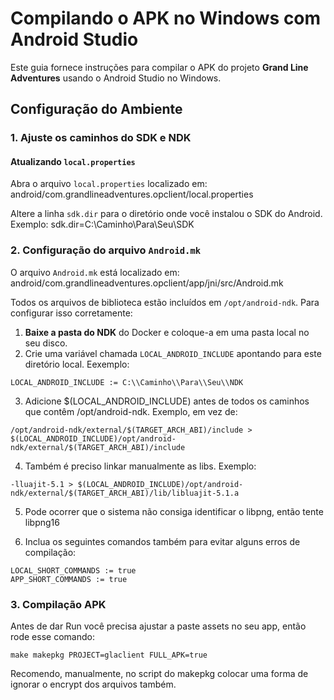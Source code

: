 # Compilando o APK no Windows com Android Studio

Este guia fornece instruções para compilar o APK do projeto **Grand Line Adventures** usando o Android Studio no Windows.

## Configuração do Ambiente

### 1. Ajuste os caminhos do SDK e NDK

#### Atualizando `local.properties`

Abra o arquivo `local.properties` localizado em: android/com.grandlineadventures.opclient/local.properties

Altere a linha `sdk.dir` para o diretório onde você instalou o SDK do Android. Exemplo: sdk.dir=C:\Caminho\Para\Seu\SDK

### 2. Configuração do arquivo `Android.mk`

O arquivo `Android.mk` está localizado em: android/com.grandlineadventures.opclient/app/jni/src/Android.mk

Todos os arquivos de biblioteca estão incluídos em `/opt/android-ndk`. Para configurar isso corretamente:

1. **Baixe a pasta do NDK** do Docker e coloque-a em uma pasta local no seu disco.
2. Crie uma variável chamada `LOCAL_ANDROID_INCLUDE` apontando para este diretório local. Eexemplo:
  ```
  LOCAL_ANDROID_INCLUDE := C:\\Caminho\\Para\\Seu\\NDK
  ```
3. Adicione $(LOCAL_ANDROID_INCLUDE) antes de todos os caminhos que contêm /opt/android-ndk. Exemplo, em vez de:
  ```
  /opt/android-ndk/external/$(TARGET_ARCH_ABI)/include > $(LOCAL_ANDROID_INCLUDE)/opt/android-ndk/external/$(TARGET_ARCH_ABI)/include
  ```
4. Também é preciso linkar manualmente as libs. Exemplo:
  ```
  -lluajit-5.1 > $(LOCAL_ANDROID_INCLUDE)/opt/android-ndk/external/$(TARGET_ARCH_ABI)/lib/libluajit-5.1.a
  ```
5. Pode ocorrer que o sistema não consiga identificar o libpng, então tente libpng16

6. Inclua os seguintes comandos também para evitar alguns erros de compilação:
  ```
  LOCAL_SHORT_COMMANDS := true
  APP_SHORT_COMMANDS := true
  ```

### 3. Compilação APK
Antes de dar Run você precisa ajustar a paste assets no seu app, então rode esse comando:
```
make makepkg PROJECT=glaclient FULL_APK=true
```
Recomendo, manualmente, no script do makepkg colocar uma forma de ignorar o encrypt dos arquivos também.
